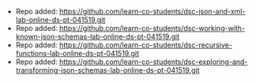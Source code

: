 
- Repo added: https://github.com/learn-co-students/dsc-json-and-xml-lab-online-ds-pt-041519.git
- Repo added: https://github.com/learn-co-students/dsc-working-with-known-json-schemas-lab-online-ds-pt-041519.git
- Repo added: https://github.com/learn-co-students/dsc-recursive-functions-lab-online-ds-pt-041519.git
- Repo added: https://github.com/learn-co-students/dsc-exploring-and-transforming-json-schemas-lab-online-ds-pt-041519.git